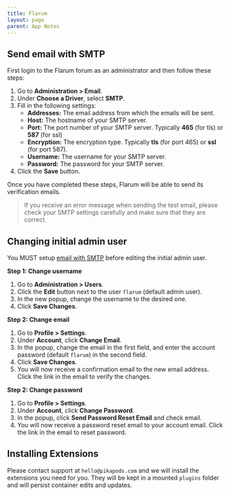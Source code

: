 ```yaml
---
title: Flarum
layout: page
parent: App Notes
---
```


## Send email with SMTP

First login to the Flarum forum as an administrator and then follow these steps:

1. Go to **Administration > Email**.
2. Under **Choose a Driver**, select **SMTP**.
3. Fill in the following settings:
    * **Addresses:** The email address from which the emails will be sent.
    * **Host:** The hostname of your SMTP server.
    * **Port:** The port number of your SMTP server. Typically **465** (for tls) or **587** (for ssl)
    * **Encryption:** The encryption type. Typically **tls** (for port 465) or **ssl** (for port 587).
    * **Username:** The username for your SMTP server.
    * **Password:** The password for your SMTP server.
4. Click the **Save** button.

Once you have completed these steps, Flarum will be able to send its verification emails.

> If you receive an error message when sending the test email, please check your SMTP settings carefully and make sure that they are correct.

## Changing initial admin user

You MUST setup [email with SMTP](#send-email-with-smtp) before editing the initial admin user.

**Step 1: Change username**

1. Go to **Administration > Users**.
2. Click the **Edit** button next to the user `flarum` (default admin user).
3. In the new popup, change the username to the desired one.
4. Click **Save Changes**.

**Step 2: Change email**

1. Go to **Profile > Settings**.
2. Under **Account**, click **Change Email**.
3. In the popup, change the email in the first field, and enter the account password (default `flarum`) in the second field.
4. Click **Save Changes**.
5. You will now receive a confirmation email to the new email address. Click the link in the email to verify the changes.

**Step 2: Change password**

1. Go to **Profile > Settings**.
2. Under **Account**, click **Change Password**.
3. In the popup, click **Send Password Reset Email** and check email.
4. You will now receive a password reset email to your account email. Click the link in the email to reset password.

## Installing Extensions

Please contact support at `hello@pikapods.com` and we will install the extensions you need for you. They will be kept in a mounted `plugins` folder and will persist container edits and updates.
